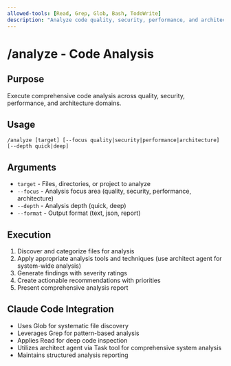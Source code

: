 ```yaml
---
allowed-tools: [Read, Grep, Glob, Bash, TodoWrite]
description: "Analyze code quality, security, performance, and architecture"
---
```


# /analyze - Code Analysis

## Purpose
Execute comprehensive code analysis across quality, security, performance, and architecture domains.

## Usage
```
/analyze [target] [--focus quality|security|performance|architecture] [--depth quick|deep]
```

## Arguments
- `target` - Files, directories, or project to analyze
- `--focus` - Analysis focus area (quality, security, performance, architecture)
- `--depth` - Analysis depth (quick, deep)
- `--format` - Output format (text, json, report)

## Execution
1. Discover and categorize files for analysis
2. Apply appropriate analysis tools and techniques (use architect agent for system-wide analysis)
3. Generate findings with severity ratings
4. Create actionable recommendations with priorities
5. Present comprehensive analysis report

## Claude Code Integration
- Uses Glob for systematic file discovery
- Leverages Grep for pattern-based analysis
- Applies Read for deep code inspection
- Utilizes architect agent via Task tool for comprehensive system analysis
- Maintains structured analysis reporting